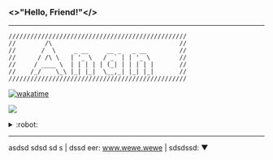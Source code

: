 ### <>"Hello, Friend!"</>
---
```
/////////////////////////////////////////////////
//        /\                                   //
//       /  \     _ __     __ _   _ __         //
//      / /\ \   | '_ \   / _` | | '_ \        //
//     / ____ \  | | | | | (_| | | | | |       //
//    /_/    \_\ |_| |_|  \__,_| |_| |_|       //
/////////////////////////////////////////////////
```
[![wakatime](https://wakatime.com/badge/user/3741e65c-b1f5-4c15-8419-4c433ee9b28f.svg)](https://wakatime.com/@3741e65c-b1f5-4c15-8419-4c433ee9b28f)

![](https://komarev.com/ghpvc/?username=Mohamed3nan&style=flat&label=views)

<details>
<summary>:robot:</summary>
:ghost:
</details>

---
asdsd sdsd sd s | dssd eer: www.wewe.wewe | sdsdssd: ▼
